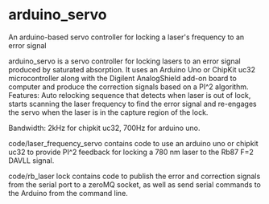 # arduino_servo

An arduino-based servo controller for locking a laser's frequency to an error signal

arduino_servo is a servo controller for locking lasers to an error signal produced by saturated absorption. It uses an Arduino Uno or ChipKit uc32 microcontroller along with the Digilent AnalogShield add-on board to computer and produce the correction signals based on a PI^2 algorithm. 
Features: Auto relocking sequence that detects when laser is out of lock, starts scanning the laser frequency to find the error signal and re-engages the servo when the laser is in the capture region of the lock.

Bandwidth: 2kHz for chipkit uc32, 700Hz for arduino uno. 

code/laser_frequency_servo contains code to use an arduino uno or chipkit uc32 to provide PI^2 feedback for locking a 780 nm laser to the Rb87 F=2 DAVLL signal.

code/rb_laser lock contains code to publish the error and correction signals from the serial port to a zeroMQ socket, as well as send serial commands to the Arduino from the command line. 
